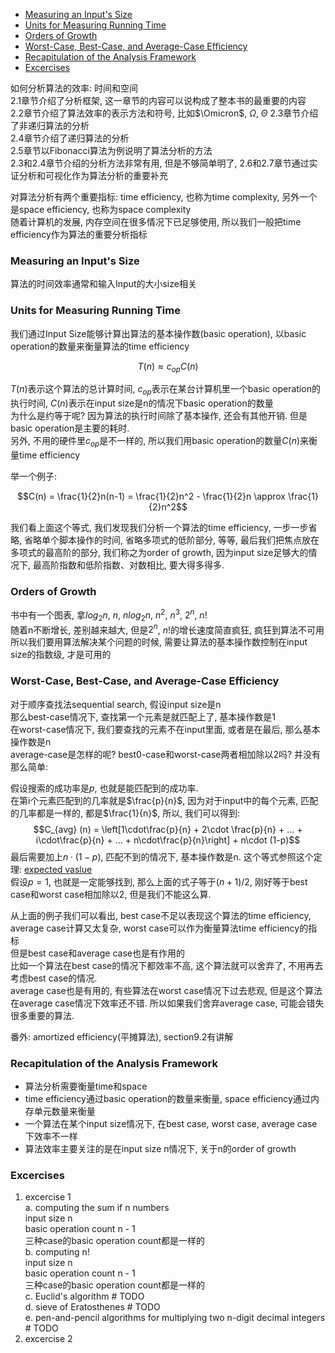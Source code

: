 <!-- TOC -->

- [Measuring an Input's Size](#measuring-an-inputs-size)
- [Units for Measuring Running Time](#units-for-measuring-running-time)
- [Orders of Growth](#orders-of-growth)
- [Worst-Case, Best-Case, and Average-Case Efficiency](#worst-case-best-case-and-average-case-efficiency)
- [Recapitulation of the Analysis Framework](#recapitulation-of-the-analysis-framework)
- [Excercises](#excercises)

<!-- /TOC -->

如何分析算法的效率: 时间和空间  
2.1章节介绍了分析框架, 这一章节的内容可以说构成了整本书的最重要的内容  
2.2章节介绍了算法效率的表示方法和符号, 比如$\Omicron$, $\Omega$, $\Theta$
2.3章节介绍了非递归算法的分析  
2.4章节介绍了递归算法的分析  
2.5章节以Fibonacci算法为例说明了算法分析的方法  
2.3和2.4章节介绍的分析方法非常有用, 但是不够简单明了, 2.6和2.7章节通过实证分析和可视化作为算法分析的重要补充

对算法分析有两个重要指标: time efficiency, 也称为time complexity, 另外一个是space efficiency, 也称为space complexity  
随着计算机的发展, 内存空间在很多情况下已足够使用, 所以我们一般把time efficiency作为算法的重要分析指标  

<a id="markdown-measuring-an-inputs-size" name="measuring-an-inputs-size"></a>
### Measuring an Input's Size

算法的时间效率通常和输入Input的大小size相关

<a id="markdown-units-for-measuring-running-time" name="units-for-measuring-running-time"></a>
### Units for Measuring Running Time

我们通过Input Size能够计算出算法的基本操作数(basic operation), 以basic operation的数量来衡量算法的time efficiency

$$T(n)\approx c_{op}C(n)$$

$T(n)$表示这个算法的总计算时间, $c_{op}$表示在某台计算机里一个basic operation的执行时间, $C(n)$表示在input size是n的情况下basic operation的数量  
为什么是约等于呢? 因为算法的执行时间除了基本操作, 还会有其他开销. 但是basic operation是主要的耗时.  
另外, 不用的硬件里$c_{op}$是不一样的, 所以我们用basic operation的数量$C(n)$来衡量time efficiency

举一个例子:

$$C(n) = \frac{1}{2}n(n-1) = \frac{1}{2}n^2 - \frac{1}{2}n \approx \frac{1}{2}n^2$$

我们看上面这个等式, 我们发现我们分析一个算法的time efficiency, 一步一步省略, 省略单个脚本操作的时间, 省略多项式的低阶部分, 等等, 最后我们把焦点放在多项式的最高阶的部分, 我们称之为order of growth, 因为input size足够大的情况下, 最高阶指数和低阶指数、对数相比, 要大得多得多.

<a id="markdown-orders-of-growth" name="orders-of-growth"></a>
### Orders of Growth

书中有一个图表, 拿$log_2 n$, $n$, $nlog_2 n$, $n^2$, $n^3$, $2^n$, $n!$  
随着n不断增长, 差别越来越大, 但是$2^n$, $n!$的增长速度简直疯狂, 疯狂到算法不可用  
所以我们要用算法解决某个问题的时候, 需要让算法的基本操作数控制在input size的指数级, 才是可用的

<a id="markdown-worst-case-best-case-and-average-case-efficiency" name="worst-case-best-case-and-average-case-efficiency"></a>
### Worst-Case, Best-Case, and Average-Case Efficiency

对于顺序查找法sequential search, 假设input size是n  
那么best-case情况下, 查找第一个元素是就匹配上了, 基本操作数是1  
在worst-case情况下, 我们要查找的元素不在input里面, 或者是在最后, 那么基本操作数是n  
average-case是怎样的呢? best0-case和worst-case两者相加除以2吗? 并没有那么简单:

假设搜索的成功率是$p$, 也就是能匹配到的成功率.  
在第i个元素匹配到的几率就是$\frac{p}{n}$, 因为对于input中的每个元素, 匹配的几率都是一样的, 都是$\frac{1}{n}$, 所以, 我们可以得到:
$$C_{avg} (n) = \left[1\cdot\frac{p}{n} + 2\cdot \frac{p}{n} + ... + i\cdot\frac{p}{n} + ... + n\cdot\frac{p}{n}\right] + n\cdot (1-p)$$
最后需要加上$n\cdot (1-p)$, 匹配不到的情况下, 基本操作数是n. 这个等式参照这个定理: [expected vaslue](./docs/discrete_mathmatics/chapter9_counting_and_probability?id=expected-value)  
假设$p = 1$, 也就是一定能够找到, 那么上面的式子等于$(n+1)/2$, 刚好等于best case和worst case相加除以2, 但是我们不能这么算.

从上面的例子我们可以看出, best case不足以表现这个算法的time efficiency, average case计算又太复杂, worst case可以作为衡量算法time efficiency的指标  
但是best case和average case也是有作用的  
比如一个算法在best case的情况下都效率不高, 这个算法就可以舍弃了, 不用再去考虑best case的情况.  
average case也是有用的, 有些算法在worst case情况下过去悲观, 但是这个算法在average case情况下效率还不错. 所以如果我们舍弃average case, 可能会错失很多重要的算法.

番外: amortized efficiency(平摊算法), section9.2有讲解

<a id="markdown-recapitulation-of-the-analysis-framework" name="recapitulation-of-the-analysis-framework"></a>
### Recapitulation of the Analysis Framework

- 算法分析需要衡量time和space
- time efficiency通过basic operation的数量来衡量, space efficiency通过内存单元数量来衡量
- 一个算法在某个input size情况下, 在best case, worst case, average case下效率不一样
- 算法效率主要关注的是在input size n情况下, 关于n的order of growth

<a id="markdown-excercises" name="excercises"></a>
### Excercises

1. excercise 1  
  a. computing the sum if n numbers  
    input size n  
    basic operation count n - 1  
    三种case的basic operation count都是一样的  
  b. computing n!  
    input size n  
    basic operation count n - 1  
    三种case的basic operation count都是一样的  
  c. Euclid's algorithm # TODO  
  d. sieve of Eratosthenes # TODO   
  e. pen-and-pencil algorithms for multiplying two n-digit decimal integers # TODO  
2. excercise 2